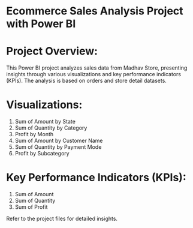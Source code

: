 # Ecommerce Sales Analysis Project with Power BI

# Project Overview:
This Power BI project analyzes sales data from Madhav Store, presenting insights through various visualizations and key performance indicators (KPIs). The analysis is based on orders and store detail datasets.

# Visualizations:
1. Sum of Amount by State
2. Sum of Quantity by Category
3. Profit by Month
4. Sum of Amount by Customer Name
5. Sum of Quantity by Payment Mode
6. Profit by Subcategory

# Key Performance Indicators (KPIs):
1. Sum of Amount
2. Sum of Quantity
3. Sum of Profit

 Refer to the project files for detailed insights.
